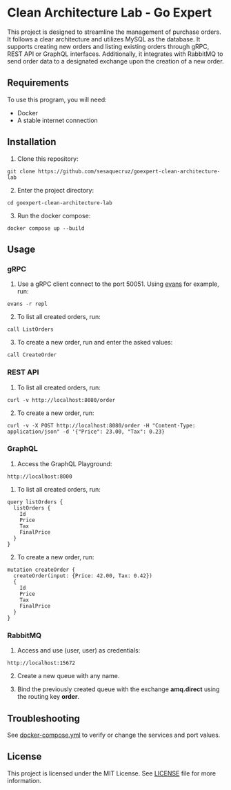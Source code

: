 # Clean Architecture Lab - Go Expert

This project is designed to streamline the management of purchase orders. It follows a clear architecture and utilizes MySQL as the database. It supports creating new orders and listing existing orders through gRPC, REST API or GraphQL interfaces. Additionally, it integrates with RabbitMQ to send order data to a designated exchange upon the creation of a new order.

## Requirements

To use this program, you will need:

- Docker
- A stable internet connection

## Installation

1. Clone this repository:

```
git clone https://github.com/sesaquecruz/goexpert-clean-architecture-lab
```

2. Enter the project directory:

```
cd goexpert-clean-architecture-lab
```

3. Run the docker compose:

```
docker compose up --build
```

## Usage

### gRPC

1. Use a gRPC client connect to the port 50051. Using [evans](https://github.com/ktr0731/evans) for example, run:

```
evans -r repl
```

2. To list all created orders, run:

```
call ListOrders
```

3. To create a new order, run and enter the asked values:

```
call CreateOrder
```

### REST API

1. To list all created orders, run:

```
curl -v http://localhost:8080/order
```

2. To create a new order, run:

```
curl -v -X POST http://localhost:8080/order -H "Content-Type: application/json" -d '{"Price": 23.00, "Tax": 0.23}
```

### GraphQL

1. Access the GraphQL Playground:

```
http://localhost:8000
```

1. To list all created orders, run:

```
query listOrders {
  listOrders {
    Id
    Price
    Tax
    FinalPrice
  }
}
```

2. To create a new order, run:

```
mutation createOrder {
  createOrder(input: {Price: 42.00, Tax: 0.42})
  {
    Id
    Price
    Tax
    FinalPrice
  }
}
```

### RabbitMQ

1. Access and use (user, user) as credentials:

```
http://localhost:15672
```

2. Create a new queue with any name.

3. Bind the previously created queue with the exchange **amq.direct** using the routing key **order**.

## Troubleshooting

See [docker-compose.yml](./docker-compose.yml) to verify or change the services and port values.

## License

This project is licensed under the MIT License. See [LICENSE](./LICENSE) file for more information.
